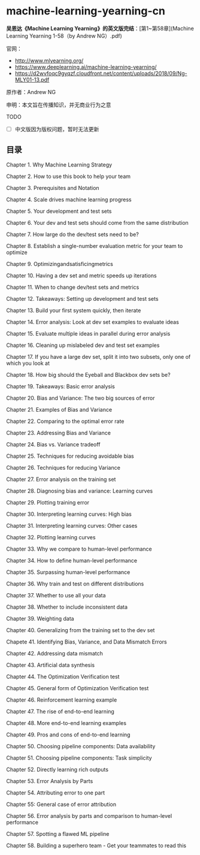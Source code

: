 # machine-learning-yearning-cn
**吴恩达《Machine Learning Yearning》的英文版完结**：[第1~第58章](Machine Learning Yearning 1-58（by Andrew NG）.pdf)

官网：

- <http://www.mlyearning.org/>
- https://www.deeplearning.ai/machine-learning-yearning/
- https://d2wvfoqc9gyqzf.cloudfront.net/content/uploads/2018/09/Ng-MLY01-13.pdf

原作者：Andrew NG

申明：本文旨在传播知识，并无商业行为之意

TODO

- [ ] 中文版因为版权问题，暂时无法更新



## 目录

Chapter 1. Why Machine Learning Strategy

Chapter 2. How to use this book to help your team

Chapter 3. Prerequisites and Notation

Chapter 4. Scale drives machine learning progress

Chapter 5. Your development and test sets

Chapter 6. Your dev and test sets should come from the same distribution

Chapter 7. How large do the dev/test sets need to be?

Chapter 8. Establish a single-number evaluation metric for your team to optimize

Chapter 9. Optimizingandsatisficingmetrics

Chapter 10. Having a dev set and metric speeds up iterations

Chapter 11. When to change dev/test sets and metrics

Chapter 12. Takeaways: Setting up development and test sets

Chapter 13. Build your first system quickly, then iterate

Chapter 14. Error analysis: Look at dev set examples to evaluate ideas

Chapter 15. Evaluate multiple ideas in parallel during error analysis

Chapter 16. Cleaning up mislabeled dev and test set examples

Chapter 17. If you have a large dev set, split it into two subsets, only one of which you look at

Chapter 18. How big should the Eyeball and Blackbox dev sets be?

Chapter 19. Takeaways: Basic error analysis

Chapter 20. Bias and Variance: The two big sources of error

Chapter 21. Examples of Bias and Variance

Chapter 22. Comparing to the optimal error rate

Chapter 23. Addressing Bias and Variance

Chapter 24. Bias vs. Variance tradeoff

Chapter 25. Techniques for reducing avoidable bias

Chapter 26. Techniques for reducing Variance

Chapter 27. Error analysis on the training set

Chapter 28. Diagnosing bias and variance: Learning curves

Chapter 29. Plotting training error

Chapter 30. Interpreting learning curves: High bias

Chapter 31. Interpreting learning curves: Other cases

Chapter 32. Plotting learning curves

Chapter 33. Why we compare to human-level performance

Chapter 34. How to define human-level performance

Chapter 35. Surpassing human-level performance

Chapter 36. Why train and test on different distributions

Chapter 37. Whether to use all your data

Chapter 38. Whether to include inconsistent data

Chapter 39. Weighting data

Chapter 40. Generalizing from the training set to the dev set

Chapete 41. Identifying Bias, Variance, and Data Mismatch Errors

Chapter 42. Addressing data mismatch

Chapter 43. Artificial data synthesis

Chapter 44. The Optimization Verification test

Chapter 45. General form of Optimization Verification test

Chapter 46. Reinforcement learning example

Chapter 47. The rise of end-to-end learning

Chapter 48. More end-to-end learning examples

Chapter 49. Pros and cons of end-to-end learning

Chapter 50. Choosing pipeline components: Data availability

Chapter 51. Choosing pipeline components: Task simplicity

Chapter 52. Directly learning rich outputs

Chapter 53. Error Analysis by Parts

Chapter 54. Attributing error to one part 

Chapter 55: General case of error attribution 

Chapter 56. Error analysis by parts and comparison to human-level performance 

Chapter 57. Spotting a flawed ML pipeline 

Chapter 58. Building a superhero team - Get your teammates to read this 